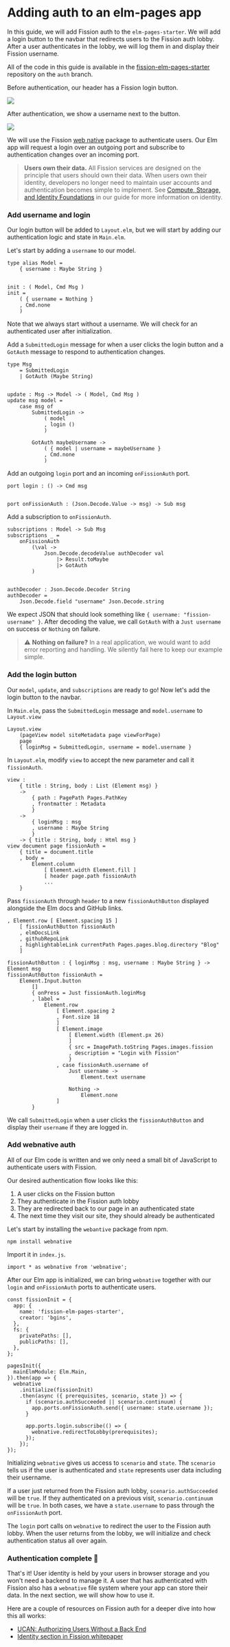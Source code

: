 # Adding auth to an elm-pages app

In this guide, we will add Fission auth to the `elm-pages-starter`. We will add a login button to the navbar that redirects users to the Fission auth lobby. After a user authenticates in the lobby, we will log them in and display their Fission username.

All of the code in this guide is available in the [fission-elm-pages-starter](https://github.com/bgins/fission-elm-pages-starter/tree/auth) repository on the `auth` branch.

Before authentication, our header has a Fission login button.

![](../../.gitbook/assets/before-auth.png)

After authentication, we show a username next to the button.

![](../../.gitbook/assets/after-auth.png)

We will use the Fission [web native](https://www.npmjs.com/package/webnative) package to authenticate users. Our Elm app will request a login over an outgoing port and subscribe to authentication changes over an incoming port.

> **Users own their data.** All Fission services are designed on the principle that users should own their data. When users own their identity, developers no longer need to maintain user accounts and authentication becomes simple to implement. See [Compute, Storage, and Identity Foundations](https://guide.fission.codes/webnative-sdk/web-native-introduction/compute-storage-identity) in our guide for more information on identity.

### Add username and login

Our login button will be added to `Layout.elm`, but we will start by adding our authentication logic and state in `Main.elm`.

Let's start by adding a `username` to our model.

```text
type alias Model =
    { username : Maybe String }


init : ( Model, Cmd Msg )
init =
    ( { username = Nothing }
    , Cmd.none
    )
```

Note that we always start without a username. We will check for an authenticated user after initialization.

Add a `SubmittedLogin` message for when a user clicks the login button and a `GotAuth` message to respond to authentication changes.

```text
type Msg
    = SubmittedLogin
    | GotAuth (Maybe String)


update : Msg -> Model -> ( Model, Cmd Msg )
update msg model =
    case msg of
        SubmittedLogin ->
            ( model
            , login ()
            )

        GotAuth maybeUsername ->
            ( { model | username = maybeUsername }
            , Cmd.none
            )
```

Add an outgoing `login` port and an incoming `onFissionAuth` port.

```text
port login : () -> Cmd msg


port onFissionAuth : (Json.Decode.Value -> msg) -> Sub msg
```

Add a subscription to `onFissionAuth`.

```text
subscriptions : Model -> Sub Msg
subscriptions _ =
    onFissionAuth
        (\val ->
            Json.Decode.decodeValue authDecoder val
                |> Result.toMaybe
                |> GotAuth
        )


authDecoder : Json.Decode.Decoder String
authDecoder =
    Json.Decode.field "username" Json.Decode.string
```

We expect JSON that should look something like `{ username: "fission-username" }`. After decoding the value, we call `GotAuth` with a `Just username` on success or `Nothing` on failure.

> ⚠️ **Nothing on failure?** In a real application, we would want to add error reporting and handling. We silently fail here to keep our example simple.

### Add the login button

Our `model`, `update`, and `subscriptions` are ready to go! Now let's add the login button to the navbar.

In `Main.elm`, pass the `SubmittedLogin` message and `model.username` to `Layout.view`

```text
Layout.view
    (pageView model siteMetadata page viewForPage)
    page
    { loginMsg = SubmittedLogin, username = model.username }
```

In `Layout.elm`, modify `view` to accept the new parameter and call it `fissionAuth`.

```text
view :
    { title : String, body : List (Element msg) }
    ->
        { path : PagePath Pages.PathKey
        , frontmatter : Metadata
        }
    ->
        { loginMsg : msg
        , username : Maybe String
        }
    -> { title : String, body : Html msg }
view document page fissionAuth =
    { title = document.title
    , body =
        Element.column
            [ Element.width Element.fill ]
            [ header page.path fissionAuth
            ...
    }
```

Pass `fissionAuth` through `header` to a new `fissionAuthButton` displayed alongside the Elm docs and GitHub links.

```text
, Element.row [ Element.spacing 15 ]
    [ fissionAuthButton fissionAuth
    , elmDocsLink
    , githubRepoLink
    , highlightableLink currentPath Pages.pages.blog.directory "Blog"
    ]
```

```text
fissionAuthButton : { loginMsg : msg, username : Maybe String } -> Element msg
fissionAuthButton fissionAuth =
    Element.Input.button
        []
        { onPress = Just fissionAuth.loginMsg
        , label =
            Element.row
                [ Element.spacing 2
                , Font.size 18
                ]
                [ Element.image
                    [ Element.width (Element.px 26)
                    ]
                    { src = ImagePath.toString Pages.images.fission
                    , description = "Login with Fission"
                    }
                , case fissionAuth.username of
                    Just username ->
                        Element.text username

                    Nothing ->
                        Element.none
                ]
        }
```

We call `SubmittedLogin` when a user clicks the `fissionAuthButton` and display their `username` if they are logged in.

### Add webnative auth

All of our Elm code is written and we only need a small bit of JavaScript to authenticate users with Fission.

Our desired authentication flow looks like this:

1. A user clicks on the Fission button
2. They authenticate in the Fission auth lobby
3. They are redirected back to our page in an authenticated state
4. The next time they visit our site, they should already be authenticated

Let's start by installing the `webantive` package from npm.

```text
npm install webnative
```

Import it in `index.js`.

```text
import * as webnative from 'webnative';
```

After our Elm app is initialized, we can bring `webnative` together with our `login` and `onFissionAuth` ports to authenticate users.

```text
const fissionInit = {
  app: {
    name: 'fission-elm-pages-starter',
    creator: 'bgins',
  },
  fs: {
    privatePaths: [],
    publicPaths: [],
  },
};

pagesInit({
  mainElmModule: Elm.Main,
}).then(app => {
  webnative
    .initialize(fissionInit)
    .then(async ({ prerequisites, scenario, state }) => {
      if (scenario.authSucceeded || scenario.continuum) {
        app.ports.onFissionAuth.send({ username: state.username });
      }

      app.ports.login.subscribe(() => {
        webnative.redirectToLobby(prerequisites);
      });
    });
});
```

Initializing `webnative` gives us access to `scenario` and `state`. The `scenario` tells us if the user is authenticated and `state` represents user data including their username.

If a user just returned from the Fission auth lobby, `scenario.authSucceeded` will be `true`. If they authenticated on a previous visit, `scenario.continuum` will be `true`. In both cases, we have a `state.username` to pass through the `onFissionAuth` port.

The `login` port calls on `webnative` to redirect the user to the Fission auth lobby. When the user returns from the lobby, we will initialize and check authentication status all over again.

### Authentication complete 🤖

That's it! User identity is held by your users in browser storage and you won't need a backend to manage it. A user that has authenticated with Fission also has a `webnative` file system where your app can store their data. In the next section, we will show how to use it.

Here are a couple of resources on Fission auth for a deeper dive into how this all works:

* [UCAN: Authorizing Users Without a Back End](https://blog.fission.codes/auth-without-backend/)
* [Identity section in Fission whitepaper](https://whitepaper.fission.codes/identity/id-overview)

